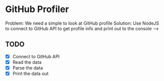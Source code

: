 # GitHub Profiler

Problem: We need a simple to look at GitHub profile
Solution: Use NodeJS to connect to GitHub API to get profile info and print out to the console -->

## TODO

- [x] Connect to GitHub API
- [x] Read the data
- [x] Parse the data
- [x] Print the data out
